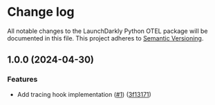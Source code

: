 # Change log

All notable changes to the LaunchDarkly Python OTEL package will be documented in this file. This project adheres to [Semantic Versioning](http://semver.org).

## 1.0.0 (2024-04-30)


### Features

* Add tracing hook implementation ([#1](https://github.com/launchdarkly/python-server-sdk-otel/issues/1)) ([3f13171](https://github.com/launchdarkly/python-server-sdk-otel/commit/3f13171770f81dcc932b66d2fd578e37c7e49bbd))
